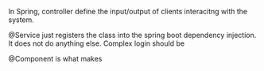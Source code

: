 In Spring, controller define the input/output of clients interacitng with the system.

@Service just registers the class into the spring boot dependency injection.
It does not do anything else.
Complex login should be 

@Component is what makes 
